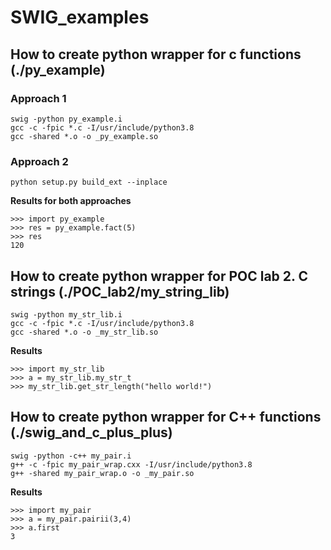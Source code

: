 # SWIG_examples

## How to create python wrapper for c functions (./py_example)

### Approach 1

```
swig -python py_example.i
gcc -c -fpic *.c -I/usr/include/python3.8
gcc -shared *.o -o _py_example.so
```

### Approach 2

```
python setup.py build_ext --inplace
```

**Results for both approaches**
```
>>> import py_example
>>> res = py_example.fact(5)
>>> res
120
```


## How to create python wrapper for POC lab 2. C strings (./POC_lab2/my_string_lib)

```
swig -python my_str_lib.i
gcc -c -fpic *.c -I/usr/include/python3.8
gcc -shared *.o -o _my_str_lib.so
```

**Results**
```
>>> import my_str_lib
>>> a = my_str_lib.my_str_t
>>> my_str_lib.get_str_length("hello world!")
```


## How to create python wrapper for C++ functions (./swig_and_c_plus_plus)

```
swig -python -c++ my_pair.i
g++ -c -fpic my_pair_wrap.cxx -I/usr/include/python3.8
g++ -shared my_pair_wrap.o -o _my_pair.so
```

**Results**

```
>>> import my_pair
>>> a = my_pair.pairii(3,4)
>>> a.first
3
```